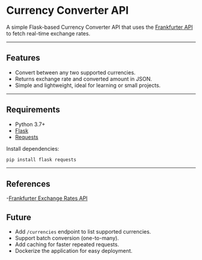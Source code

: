 # Currency Converter API

A simple Flask-based Currency Converter API that uses the [Frankfurter API](https://www.frankfurter.app/) to fetch real-time exchange rates.

---

## Features
- Convert between any two supported currencies.
- Returns exchange rate and converted amount in JSON.
- Simple and lightweight, ideal for learning or small projects.

---

## Requirements
- Python 3.7+
- [Flask](https://palletsprojects.com/p/flask/)
- [Requests](https://docs.python-requests.org/)

Install dependencies:
```bash
pip install flask requests
```

---

## References
-[Frankfurter Exchange Rates API](https://frankfurter.dev/)

## Future
- Add `/currencies` endpoint to list supported currencies.
- Support batch conversion (one-to-many).
- Add caching for faster repeated requests.
- Dockerize the application for easy deployment.